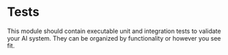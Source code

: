 # Tests

This module should contain executable unit and integration tests to validate
your AI system. They can be organized by functionality or however you see fit.